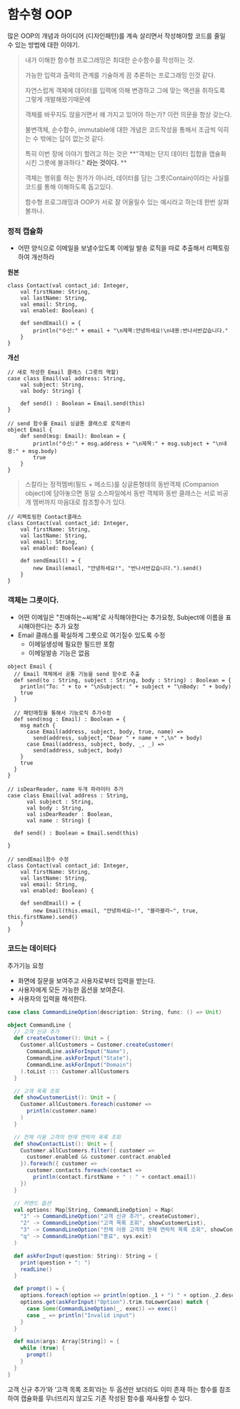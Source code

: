 # **함수형 OOP**

많은 OOP의 개념과 아이디어 \(디자인패턴\)를 계속 살리면서 작성해야할 코드를 줄일 수 있는 방법에 대한 이야기.

> 내가 이해한 함수형 프로그래밍은 최대한 순수함수를 작성하는 것.
>
> 가능한 입력과 출력의 관계를 기술하게 끔 추론하는 프로그래밍 인것 같다.
>
> 자연스럽게 객체에 데이터를 입력에 의해 변경하고 그에 맞는 액션을 취하도록 그렇게 개발해왔기때문에
>
> 객체를 바꾸지도 않을거면서 왜 가지고 있어야 하는가? 이런 의문을 항상 갖는다.
>
> 불변객체, 순수함수, immutable에 대한 개념은 코드작성을 통해서 조금씩 익히는 수 밖에는 답이 없는것 같다.
>
> 특히 이번 장에 이야기 할려고 하는 것은  **"객체는 단지 데이터 집합을 캡슐화 시킨 그릇에 불과하다." **라는 것이다.** **
>
> 객체는 행위를 하는 뭔가가 아니라, 데이터를 담는 그릇\(Contain\)이라는 사실를 코드를 통해 이해하도록 돕고있다.
>
> 함수형 프로그래밍과 OOP가 서로 잘 어울릴수 있는 예시라고 하는데 한번 살펴볼까나.

### **정적 캡슐화**

* 어떤 양식으로 이메일을 보낼수있도록 이메일 발송 로직을 따로 추출해서 리펙토링하여 개선하라

**원본**

```
class Contact(val contact_id: Integer,
    val firstName: String,
    val lastName: String,
    val email: String,
    val enabled: Boolean) {

    def sendEmail() = {
        println("수신:" + email + "\n제목:안녕하세요!\n내용:반나서반갑습니다."
    }    
}
```

**개선**

```
// 새로 작성한 Email 클래스 (그릇의 역할)
case class Email(val address: String, 
    val subject: String, 
    val body: String) {

    def send() : Boolean = Email.send(this)
}

// send 함수를 Email 싱글톤 클래스로 로직분리 
object Email {
    def send(msg: Email): Boolean = {
        println("수신:" + msg.address + "\n제목:" + msg.subject + "\n내용:" + msg.body) 
        true
    }
}
```

> 스칼라는 정적멤버\(필드 + 메소드\)를 싱글톤형태의 동반객체 \(Companion object\)에 담아놓으면 동일 소스파일에서 동반 객체와 동반 클래스는 서로 비공개 멤버까지 마음대로 참조할수가 있다.

```
// 리펙토링한 Contact클래스 
class Contact(val contact_id: Integer,
    val firstName: String,
    val lastName: String,
    val email: String,
    val enabled: Boolean) {

    def sendEmail() = {
        new Email(email, "안녕하세요!", "반나서반갑습니다.").send()
    }    
}
```

### 객체는 그릇이다.

* 어떤 이메일은 "친애하는~씨께"로 사직해야한다는 추가요청, Subject에 이름을 표시해야한다는 추가 요청
* Email 클래스를 확실하게 그릇으로 여기질수 있도록 수정
  * 이메일생성에 필요한 필드만 포함
  * 이메일발송 기능은 없음

```
object Email {
  // Email 객체에서 공통 기능을 send 함수로 추출
  def send(to : String, subject : String, body : String) : Boolean = {
    println("To: " + to + "\nSubject: " + subject + "\nBody: " + body)
    true
  }

  // 패턴매칭을 통해서 기능로직 추가수정 
  def send(msg : Email) : Boolean = {
    msg match {
      case Email(address, subject, body, true, name) => 
        send(address, subject, "Dear " + name + ",\n" + body)
      case Email(address, subject, body, _, _) => 
        send(address, subject, body)
    }
    true
  }
}

// isDearReader, name 두개 파라미터 추가
case class Email(val address : String,
      val subject : String,
      val body : String,
      val isDearReader : Boolean,
      val name : String) {

  def send() : Boolean = Email.send(this)

}
```

```
// sendEmail함수 수정  
class Contact(val contact_id: Integer,
    val firstName: String,
    val lastName: String,
    val email: String,
    val enabled: Boolean) {

    def sendEmail() = {
        new Email(this.email, "안녕하세요~!", "블라블라~", true, this.firstName).send()
    }    
}
```

### 코드는 데이터다

추가기능 요청

* 화면에 질문을 보여주고 사용자로부터 입력을 받는다.
* 사용자에게 모든 가능한 옵션을 보여준다.
* 사용자의 입력을 해석한다.

```Scala
case class CommandLineOption(description: String, func: () => Unit)

object CommandLine {
  // 고객 신규 추가
  def createCustomer(): Unit = {
    Customer.allCustomers = Customer.createCustomer(
      CommandLine.askForInput("Name"),
      CommandLine.askForInput("State"),
      CommandLine.askForInput("Domain")
    ).toList ::: Customer.allCustomers
  }

  // 고객 목록 조회
  def showCustomerList(): Unit = {
    Customer.allCustomers.foreach(customer =>
      println(customer.name)
    )
  }

  // 전체 이용 고객의 현재 연락처 목록 조회
  def showContactList(): Unit = {
    Customer.allCustomers.filter({ customer =>
      customer.enabled && customer.contract.enabled
    }).foreach({ customer =>
      customer.contacts.foreach(contact =>
        println(contact.firstName + " : " + contact.email))
    })
  }

  // 커맨드 옵션 
  val options: Map[String, CommandLineOption] = Map(
    "1" -> CommandLineOption("고객 신규 추가", createCustomer),
    "2" -> CommandLineOption("고객 목록 조회", showCustomerList),
    "3" -> CommandLineOption("전체 이용 고객의 현재 연락처 목록 조회", showContactList),
    "q" -> CommandLineOption("종료", sys.exit)
  )

  def askForInput(question: String): String = {
    print(question + ": ")
    readLine()
  }

  def prompt() = {
    options.foreach(option => println(option._1 + ") " + option._2.description))
    options.get(askForInput("Option").trim.toLowerCase) match {
      case Some(CommandLineOption(_, exec)) => exec()
      case _ => println("Invalid input")
    }
  }

  def main(args: Array[String]) = {
    while (true) {
      prompt()
    }
  }
}
```

고객 신규 추가’와 ‘고객 목록 조회’라는 두 옵션만 보더라도 이미 존재 하는 함수를 참조하여 캡슐화를 무너뜨리지 않고도 기존 작성된 함수를 재사용할 수 있다. 



